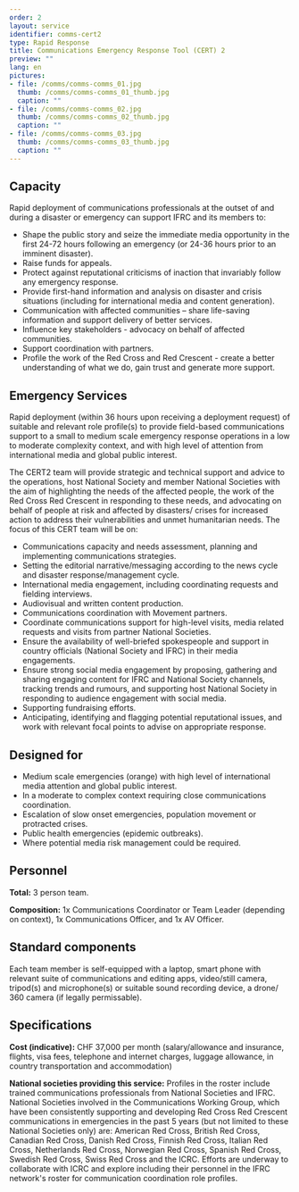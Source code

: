 ```yaml
---
order: 2
layout: service
identifier: comms-cert2
type: Rapid Response
title: Communications Emergency Response Tool (CERT) 2
preview: ""
lang: en
pictures:
- file: /comms/comms-comms_01.jpg
  thumb: /comms/comms-comms_01_thumb.jpg
  caption: ""
- file: /comms/comms-comms_02.jpg
  thumb: /comms/comms-comms_02_thumb.jpg
  caption: ""
- file: /comms/comms-comms_03.jpg
  thumb: /comms/comms-comms_03_thumb.jpg
  caption: ""
---
```


## Capacity

Rapid deployment of communications professionals at the outset of and during a disaster or emergency can support IFRC and its members to:

- Shape the public story and seize the immediate media opportunity in the first 24-72 hours following an emergency (or 24-36 hours prior to an imminent disaster).
- Raise funds for appeals.
- Protect against reputational criticisms of inaction that invariably follow any emergency response.
- Provide first-hand information and analysis on disaster and crisis situations (including for international media and content generation).
- Communication with affected communities – share life-saving information and support delivery of better services. 
- Influence key stakeholders - advocacy on behalf of affected communities.
- Support coordination with partners.
- Profile the work of the Red Cross and Red Crescent - create a better understanding of what we do, gain trust and generate more support. 

## Emergency Services

Rapid deployment (within 36 hours upon receiving a deployment request) of suitable and relevant role profile(s) to provide field-based communications support to a small to medium scale emergency response operations  in a low to moderate complexity context, and with high level of attention from international media and global public interest. 

The CERT2 team will provide strategic and technical support and advice to the operations, host National Society and member National Societies with the aim of highlighting the needs of the affected people, the work of the Red Cross Red Crescent in responding to these needs, and advocating on behalf of people at risk and affected by disasters/ crises for increased action to address their vulnerabilities and unmet humanitarian needs. The focus of this CERT team will be on: 

- Communications capacity and needs assessment, planning and implementing communications strategies.
- Setting the editorial narrative/messaging according to the news cycle and disaster response/management cycle.
- International media engagement, including coordinating requests and fielding interviews.
- Audiovisual and written content production.
- Communications coordination with Movement partners.
- Coordinate communications support for high-level visits, media related requests and visits from partner National Societies.
- Ensure the availability of well-briefed spokespeople and support in country officials (National Society and IFRC) in their media engagements.
- Ensure strong social media engagement by proposing, gathering and sharing engaging content for IFRC and National Society channels, tracking trends and rumours, and supporting host National Society in responding to audience engagement with social media.
- Supporting fundraising efforts.
- Anticipating, identifying and flagging potential reputational issues, and work with relevant focal points to advise on appropriate response.

## Designed for

- Medium scale emergencies (orange) with high level of international media attention and global public interest.
- In a moderate to complex context requiring close communications coordination.
- Escalation of slow onset emergencies, population movement or protracted crises.
- Public health emergencies (epidemic outbreaks).
- Where potential media risk management could be required.

## Personnel

**Total:** 3 person team.

**Composition:** 1x Communications Coordinator or Team Leader (depending on context), 1x Communications Officer, and 1x AV Officer.

## Standard components

Each team member is self-equipped with a laptop, smart phone with relevant suite of communications and editing apps, video/still camera, tripod(s) and microphone(s) or suitable sound recording device, a drone/ 360 camera (if legally permissable).

## Specifications

**Cost (indicative):** CHF 37,000 per month (salary/allowance and insurance, flights, visa fees, telephone and internet charges, luggage allowance, in country transportation and accommodation)

**National societies providing this service:** Profiles in the roster include trained communications professionals from National Societies and IFRC. National Societies involved in the Communications Working Group, which have been consistently supporting and developing Red Cross Red Crescent communications in emergencies in the past 5 years (but not limited to these National Societies only) are: American Red Cross, British Red Cross, Canadian Red Cross, Danish Red Cross, Finnish Red Cross, Italian Red Cross, Netherlands Red Cross, Norwegian Red Cross, Spanish Red Cross, Swedish Red Cross, Swiss Red Cross and the ICRC. Efforts are underway to collaborate with ICRC and explore including their personnel in the IFRC network's roster for communication coordination role profiles.  
